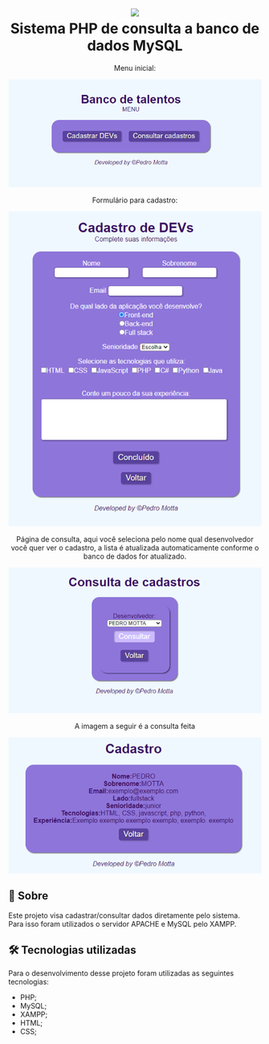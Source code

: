 <h1 align="center">
<img src="https://github.com/ipedromotta/php-mysql/blob/main/ico-php.png" width="50"><br> Sistema PHP de consulta a banco de dados MySQL
</h1>
<p align="center">Menu inicial: </p>
<p align="center">
  <img src="https://github.com/ipedromotta/cadastro-PHP-MySQL/blob/main/img/menu.png" width="600">
</p>
<p align="center">Formulário para cadastro: </p>
<p align="center">
  <img src="https://github.com/ipedromotta/cadastro-PHP-MySQL/blob/main/img/form.png" width="600">
</p>
<p align="center">Página de consulta, aqui você seleciona pelo nome qual desenvolvedor você quer ver o cadastro, a lista é atualizada automaticamente conforme o banco de dados for atualizado.</p>
<p align="center">
  <img src="https://github.com/ipedromotta/cadastro-PHP-MySQL/blob/main/img/consultar.png" width="600">
</p>
<p align="center">A imagem a seguir é a consulta feita</p>
<p align="center">
  <img src="https://github.com/ipedromotta/cadastro-PHP-MySQL/blob/main/img/consulta.png" width="600">
</p>

## :page_facing_up: Sobre #

Este projeto visa cadastrar/consultar dados diretamente pelo sistema. <br>
Para isso foram utilizados o servidor APACHE e MySQL pelo XAMPP.<br>

## 🛠️ Tecnologias utilizadas #

Para o desenvolvimento desse projeto foram utilizadas as seguintes tecnologias:

* PHP;
* MySQL;
* XAMPP;
* HTML;
* CSS;

